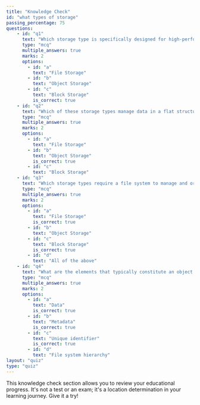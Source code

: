 ```yaml
---
title: "Knowledge Check"
id: "what types of storage"
passing_percentage: 75
questions:
    - id: "q1"
      text: "Which storage type is specifically designed for high-performance applications that require low-level access to storage?"
      type: "mcq"
      multiple_answers: true
      marks: 2
      options:
        - id: "a"
          text: "File Storage"
        - id: "b"
          text: "Object Storage"
        - id: "c"
          text: "Block Storage"
          is_correct: true
    - id: "q2"
      text: "Which of these storage types manage data in a flat structure with no directories or folders?"
      type: "mcq"
      multiple_answers: true
      marks: 2
      options:
        - id: "a"
          text: "File Storage"
        - id: "b"
          text: "Object Storage"
          is_correct: true
        - id: "c"
          text: "Block Storage"
    - id: "q3"
      text: "Which storage types require a file system to manage and organize data"
      type: "mcq"
      multiple_answers: true
      marks: 2
      options:
        - id: "a"
          text: "File Storage"
          is_correct: true
        - id: "b"
          text: "Object Storage"
        - id: "c"
          text: "Block Storage"
          is_correct: true
        - id: "d"
          text: "All of the above"
    - id: "q4"
      text: "What are the elements that typically constitute an object in Object Storage?"
      type: "mcq"
      multiple_answers: true
      marks: 2
      options:
        - id: "a"
          text: "Data"
          is_correct: true
        - id: "b"
          text: "Metadata"
          is_correct: true
        - id: "c"
          text: "Unique identifier"
          is_correct: true
        - id: "d"
          text: "File system hierarchy"
layout: "quiz"
type: "quiz"
---
```

This knowledge check section allows you to review your educational progress. It's not a test or an exam; it's a location determination in your learning journey. Give it a try!
